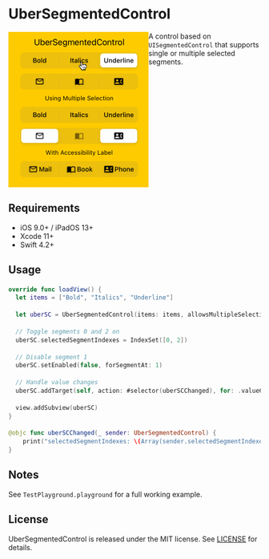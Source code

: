 # UberSegmentedControl

<img align="left" src="Animations/UberSegmentedControl-Demo.gif?raw=true" alt="UberSegmentedControl Demo" width="280" height="310" />

A control based on `UISegmentedControl` that supports single or multiple selected segments. 

<br clear="left"/>

## Requirements

- iOS 9.0+ / iPadOS 13+
- Xcode 11+
- Swift 4.2+

## Usage

```swift
override func loadView() {
  let items = ["Bold", "Italics", "Underline"]

  let uberSC = UberSegmentedControl(items: items, allowsMultipleSelection: true)

  // Toggle segments 0 and 2 on
  uberSC.selectedSegmentIndexes = IndexSet([0, 2])

  // Disable segment 1
  uberSC.setEnabled(false, forSegmentAt: 1)

  // Handle value changes
  uberSC.addTarget(self, action: #selector(uberSCChanged), for: .valueChanged)
  
  view.addSubview(uberSC)
}

@objc func uberSCChanged(_ sender: UberSegmentedControl) {
    print("selectedSegmentIndexes: \(Array(sender.selectedSegmentIndexes))")
}
```

## Notes

See `TestPlayground.playground` for a full working example.

## License

UberSegmentedControl is released under the MIT license. See [LICENSE](LICENSE) for details.
